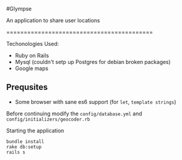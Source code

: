#Glympse

An application to share user locations

==========================================

Techonologies Used:
- Ruby on Rails
- Mysql (couldn't setp up Postgres for debian broken packages)
- Google maps


Prequsites
------------
- Some browser with sane es6 support (for `let`, `template strings`)

Before continuing modify the `config/database.yml` and `config/initializers/geocoder.rb`


Starting the application

```
bundle install
rake db:setup
rails s
```
